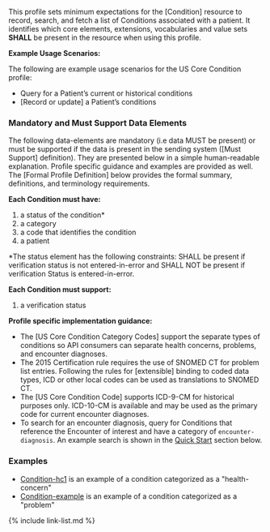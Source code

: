 ﻿This profile sets minimum expectations for the [Condition] resource to record, search, and fetch a  list of Conditions associated with a patient. It identifies which core elements, extensions, vocabularies and value sets **SHALL** be present in the resource when using this profile.

**Example Usage Scenarios:**

The following are example usage scenarios for the US Core Condition profile:

-   Query for a Patient’s current or historical conditions
-   [Record or update] a Patient’s conditions

### Mandatory and Must Support Data Elements


The following data-elements are mandatory (i.e data MUST be present) or must be supported if the data is present in the sending system ([Must Support] definition). They are presented below in a simple human-readable explanation.  Profile specific guidance and examples are provided as well.  The [Formal Profile Definition] below provides the  formal summary, definitions, and  terminology requirements.  

**Each Condition must have:**

1.  a status of the condition*
1.  a category
1.  a code that identifies the condition
1.  a patient

*The status element has the following constraints: SHALL be present if verification status is not entered-in-error and SHALL NOT be present if verification Status is entered-in-error.

**Each Condition must support:**

1.  a verification status

**Profile specific implementation guidance:**

* The [US Core Condition Category Codes] support the separate types of conditions so API consumers can separate health concerns, problems, and encounter diagnoses. 
* The 2015 Certification rule requires the use of SNOMED CT for problem list entries. Following the rules for [extensible] binding to coded data types, ICD or other local codes can be used as translations to SNOMED CT.
* The [US Core Condition Code] supports ICD-9-CM for historical purposes only. ICD-10-CM is available and may be used as the primary code for current encounter diagnoses.
* To search for an encounter diagnosis, query for Conditions that reference the Encounter of interest and have a category of `encounter-diagnosis`.  An example search is shown in the [Quick Start](#search) section below.

### Examples

 - [Condition-hc1](Condition-hc1.html) is an example of a condition categorized as a "health-concern"
 - [Condition-example](Condition-example.html) is an example of a condition categorized as a "problem"

{% include link-list.md %}
